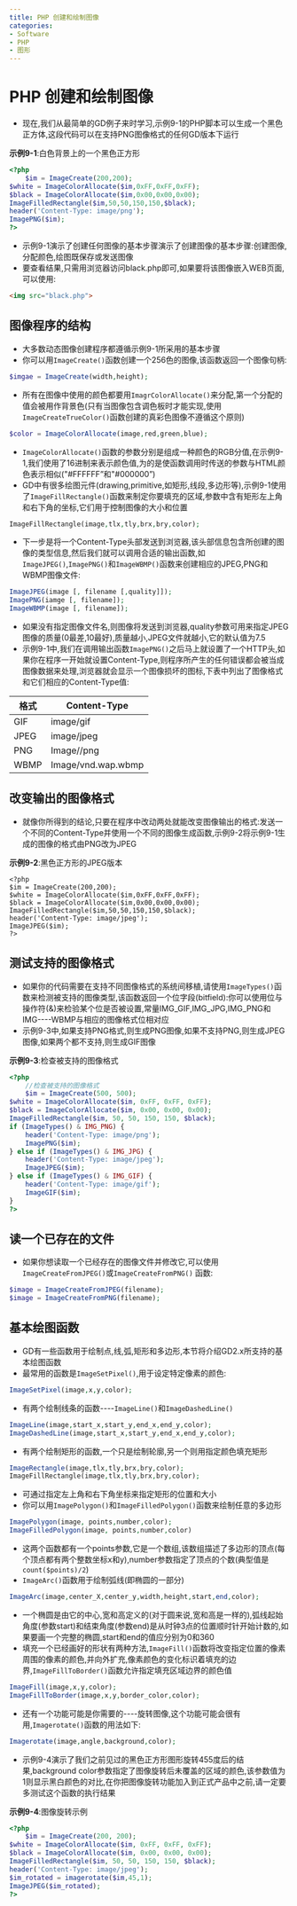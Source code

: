 ```yaml
---
title: PHP 创建和绘制图像
categories:
- Software
- PHP
- 图形
---
```

# PHP 创建和绘制图像

- 现在,我们从最简单的GD例子来时学习,示例9-1的PHP脚本可以生成一个黑色正方体,这段代码可以在支持PNG图像格式的任何GD版本下运行

**示例9-1**:白色背景上的一个黑色正方形

```php
<?php
    $im = ImageCreate(200,200);
$white = ImageColorAllocate($im,0xFF,0xFF,0xFF);
$black = ImageColorAllocate($im,0x00,0x00,0x00);
ImageFilledRectangle($im,50,50,150,150,$black);
header('Content-Type: image/png');
ImagePNG($im);
?>
```

- 示例9-1演示了创建任何图像的基本步骤演示了创建图像的基本步骤:创建图像,分配颜色,绘图既保存或发送图像
- 要查看结果,只需用浏览器访问black.php即可,如果要将该图像嵌入WEB页面,可以使用:

```html
<img src="black.php">
```

## 图像程序的结构

- 大多数动态图像创建程序都遵循示例9-1所采用的基本步骤
- 你可以用`ImageCreate()`函数创建一个256色的图像,该函数返回一个图像句柄:

```php
$imgae = ImageCreate(width,height);
```

- 所有在图像中使用的颜色都要用`ImagrColorAllocate()`来分配,第一个分配的值会被用作背景色(只有当图像包含调色板时才能实现,使用`ImageCreateTrueColor()`函数创建的真彩色图像不遵循这个原则)

```php
$color = ImageColorAllocate(image,red,green,blue);
```

- `ImageColorAllocate()`函数的参数分别是组成一种颜色的RGB分值,在示例9-1,我们使用了16进制来表示颜色值,为的是使函数调用时传送的参数与HTML颜色表示相似("#FFFFFF”和"#000000”)
- GD中有很多绘图元件(drawing,primitive,如矩形,线段,多边形等),示例9-1使用了`ImageFillRectangle()`函数来制定你要填充的区域,参数中含有矩形左上角和右下角的坐标,它们用于控制图像的大小和位置

```php
ImageFillRectangle(image,tlx,tly,brx,bry,color);
```

- 下一步是将一个Content-Type头部发送到浏览器,该头部信息包含所创建的图像的类型信息,然后我们就可以调用合适的输出函数,如`ImageJPEG()`,`ImagePNG()`和`ImageWBMP()`函数来创建相应的JPEG,PNG和WBMP图像文件:

```php
ImageJPEG(image [, filename [,quality]]);
ImagePNG(iamge [, filename]);
ImageWBMP(image [, filename]);
```

- 如果没有指定图像文件名,则图像将发送到浏览器,quality参数可用来指定JPEG图像的质量(0最差,10最好),质量越小,JPEG文件就越小,它的默认值为7.5
- 示例9-1中,我们在调用输出函数`ImagePNG()`之后马上就设置了一个HTTP头,如果你在程序一开始就设置Content-Type,则程序所产生的任何错误都会被当成图像数据来处理,浏览器就会显示一个图像损坏的图标,下表中列出了图像格式和它们相应的Content-Type值:

| 格式 | Content-Type       |
| ---- | ------------------ |
| GIF  | image/gif          |
| JPEG | image/jpeg         |
| PNG  | Image//png         |
| WBMP | Image/vnd.wap.wbmp |

## 改变输出的图像格式

- 就像你所得到的结论,只要在程序中改动两处就能改变图像输出的格式:发送一个不同的Content-Type并使用一个不同的图像生成函数,示例9-2将示例9-1生成的图像的格式由PNG改为JPEG

**示例9-2**:黑色正方形的JPEG版本

```php+HTML
<?php
$im = ImageCreate(200,200);
$white = ImageColorAllocate($im,0xFF,0xFF,0xFF);
$black = ImageColorAllocate($im,0x00,0x00,0x00);
ImageFilledRectangle($im,50,50,150,150,$black);
header('Content-Type: image/jpeg');
ImageJPEG($im);
?>
```

## 测试支持的图像格式

- 如果你的代码需要在支持不同图像格式的系统间移植,请使用`ImageTypes()`函数来检测被支持的图像类型,该函数返回一个位字段(bitfield):你可以使用位与操作符(&)来检验某个位是否被设置,常量IMG_GIF,IMG_JPG,IMG_PNG和IMG----WBMP与相应的图像格式位相对应
- 示例9-3中,如果支持PNG格式,则生成PNG图像,如果不支持PNG,则生成JPEG图像,如果两个都不支持,则生成GIF图像

**示例9-3**:检查被支持的图像格式

```php
<?php
    //检查被支持的图像格式
    $im = ImageCreate(500, 500);
$white = ImageColorAllocate($im, 0xFF, 0xFF, 0xFF);
$black = ImageColorAllocate($im, 0x00, 0x00, 0x00);
ImageFilledRectangle($im, 50, 50, 150, 150, $black);
if (ImageTypes() & IMG_PNG) {
    header('Content-Type: image/png');
    ImagePNG($im);
} else if (ImageTypes() & IMG_JPG) {
    header('Content-Type: image/jpeg');
    ImageJPEG($im);
} else if (ImageTypes() & IMG_GIF) {
    header('Content-Type: image/gif');
    ImageGIF($im);
}
?>
```

## 读一个已存在的文件

- 如果你想读取一个已经存在的图像文件并修改它,可以使用`ImageCreateFromJPEG()`或`ImageCreateFromPNG()`	函数:

```php
$image = ImageCreateFromJPEG(filename);
$image = ImageCreateFromPNG(filename);
```

## 基本绘图函数

- GD有一些函数用于绘制点,线,弧,矩形和多边形,本节将介绍GD2.x所支持的基本绘图函数
- 最常用的函数是`ImageSetPixel()`,用于设定特定像素的颜色:

```php
ImageSetPixel(image,x,y,color);
```

- 有两个绘制线条的函数----`ImageLine()`和`ImageDashedLine()`

```php
ImageLine(image,start_x,start_y,end_x,end_y,color);
ImageDashedLine(image,start_x,start_y,end_x,end_y,color);
```

- 有两个绘制矩形的函数,一个只是绘制轮廓,另一个则用指定颜色填充矩形

```php
ImageRectangle(image,tlx,tly,brx,bry,color);
ImageFillRectangle(image,tlx,tly,brx,bry,color);
```

- 可通过指定左上角和右下角坐标来指定矩形的位置和大小
- 你可以用`ImagePolygon()`和`ImageFilledPolygon()`函数来绘制任意的多边形

```php
ImagePolygon(image, points,number,color);
ImageFilledPolygon(image, points,number,color)
```

- 这两个函数都有一个points参数,它是一个数组,该数组描述了多边形的顶点(每个顶点都有两个整数坐标x和y),number参数指定了顶点的个数(典型值是`count($points)/2`)
- `ImageArc()`函数用于绘制弧线(即椭圆的一部分)

```php
ImageArc(image,center_X,center_y,width,height,start,end,color);
```

- 一个椭圆是由它的中心,宽和高定义的(对于圆来说,宽和高是一样的),弧线起始角度(参数start)和结束角度(参数end)是从时钟3点的位置顺时针开始计数的,如果要画一个完整的椭圆,start和end的值应分别为0和360
- 填充一个已经画好的形状有两种方法,`ImageFill()`函数将改变指定位置的像素周围的像素的颜色,并向外扩充,像素颜色的变化标识着填充的边界,`ImageFillToBorder()`函数允许指定填充区域边界的颜色值

```php
ImageFill(image,x,y,color);
ImageFillToBorder(image,x,y,border_color,color);
```

- 还有一个功能可能是你需要的----旋转图像,这个功能可能会很有用,`Imagerotate()`函数的用法如下:

```php
Imagerotate(image,angle,background,color);
```

- 示例9-4演示了我们之前见过的黑色正方形图形旋转455度后的结果,background color参数指定了图像旋转后未覆盖的区域的颜色,该参数值为1则显示黑白颜色的对比,在你把图像旋转功能加入到正式产品中之前,请一定要多测试这个函数的执行结果

**示例9-4**:图像旋转示例

```php
<?php
    $im = ImageCreate(200, 200);
$white = ImageColorAllocate($im, 0xFF, 0xFF, 0xFF);
$black = ImageColorAllocate($im, 0x00, 0x00, 0x00);
ImageFilledRectangle($im, 50, 50, 150, 150, $black);
header('Content-Type: image/jpeg');
$im_rotated = imagerotate($im,45,1);
ImageJPEG($im_rotated);
?>
```